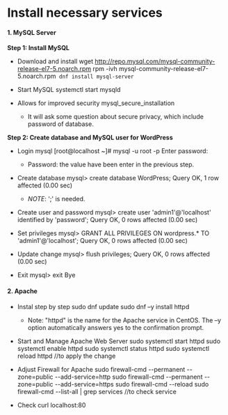 # Install necessary services
#### 1. MySQL Server

**Step 1: Install MySQL**
- Download and install
      wget http://repo.mysql.com/mysql-community-release-el7-5.noarch.rpm
      rpm -ivh mysql-community-release-el7-5.noarch.rpm`
      dnf install mysql-server`

- Start MySQL
      systemctl start mysqld

- Allows for improved security
      mysql_secure_installation
    - It will ask some question about secure privacy, which include password of database.

**Step 2: Create database and MySQL user for WordPress**
- Login mysql
      [root@localhost ~]# mysql -u root -p
      Enter password:

    - Password: the value have been enter in the previous step.

- Create database
      mysql> create database WordPress;
      Query OK, 1 row affected (0.00 sec)
    - *NOTE*: ';' is needed.

- Create user and password
      mysql> create user 'admin1'@'localhost' identified by 'password';
      Query OK, 0 rows affected (0.00 sec)

- Set privileges
      mysql> GRANT ALL PRIVILEGES ON wordpress.* TO 'admin1'@'localhost';
      Query OK, 0 rows affected (0.00 sec)

- Update change
      mysql> flush privileges;
      Query OK, 0 rows affected (0.00 sec)

- Exit
      mysql> exit
      Bye

#### 2. Apache

- Instal step by step
      sudo dnf update
      sudo dnf –y install httpd
  - Note:  "httpd" is the name for the Apache service in CentOS.  The –y option automatically answers yes to the confirmation prompt.

- Start and Manage Apache Web Server
      sudo systemctl start httpd
      sudo systemctl enable httpd
      sudo systemctl status httpd
      sudo systemctl reload httpd        //to apply the change

- Adjust Firewall for Apache
      sudo firewall-cmd --permanent --zone=public --add-service=http
      sudo firewall-cmd --permanent --zone=public --add-service=https
      sudo firewall-cmd --reload
      sudo firewall-cmd --list-all | grep services    //to check service
- Check
      curl localhost:80
